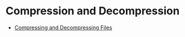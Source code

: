 # Compression and Decompression<!--compress-->

- [Compressing and Decompressing Files](deflate-and-inflate.md)
